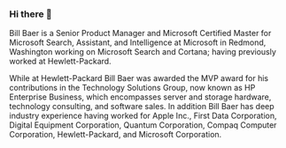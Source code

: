 ### Hi there 👋

Bill Baer is a Senior Product Manager and Microsoft Certified Master for Microsoft Search, Assistant, and Intelligence at Microsoft in Redmond, Washington working on Microsoft Search and Cortana; having previously worked at Hewlett-Packard.

While at Hewlett-Packard Bill Baer was awarded the MVP award for his contributions in the Technology Solutions Group, now known as HP Enterprise Business, which encompasses server and storage hardware, technology consulting, and software sales. In addition Bill Baer has deep industry experience having worked for Apple Inc., First Data Corporation, Digital Equipment Corporation, Quantum Corporation, Compaq Computer Corporation, Hewlett-Packard, and Microsoft Corporation.

<!--
**wbaer/wbaer** is a ✨ _special_ ✨ repository because its `README.md` (this file) appears on your GitHub profile.

Here are some ideas to get you started:

- 🔭 I’m currently working on ...
- 🌱 I’m currently learning ...
- 👯 I’m looking to collaborate on ...
- 🤔 I’m looking for help with ...
- 💬 Ask me about ...
- 📫 How to reach me: ...
- 😄 Pronouns: ...
- ⚡ Fun fact: ...
-->
